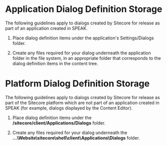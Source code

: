 # Application Dialog Definition Storage #

The following guidelines apply to dialogs created by Sitecore for release as part of an application created in SPEAK.

1. Place dialog definition items under the application's Settings/Dialogs folder.  

1. Create any files required for your dialog underneath the application folder in the file system, in an appropriate folder that corresponds to the dialog definition items in the content tree.

# Platform Dialog Definition Storage #

The following guidelines apply to dialogs created by Sitecore for release as part of the Sitecore platform which are not part of an application created in SPEAK (for example, dialogs displayed by the Content Editor).

1. Place dialog definition items under the **/sitecore/client/Applications/Dialogs** folder.

1. Create any files required for your dialog underneath the **...\Website\sitecore\shell\client\Applications\Dialogs** folder.

